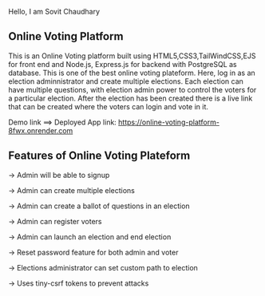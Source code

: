 Hello, I am Sovit Chaudhary

Online Voting Platform
-----------------------
This is an Online Voting platform built using HTML5,CSS3,TailWindCSS,EJS for front end and Node.js, Express.js for backend with PostgreSQL as database. This is one of the best online voting plateform. Here, log in as an election adminnistrator and create multiple elections. Each election can have multiple questions, with election admin power to control the voters for a particular election. After the election has been created there is a live link that can be created where the voters can login and vote in it.

Demo link ==>
Deployed App link: https://online-voting-platform-8fwx.onrender.com



Features of Online Voting Plateform
-----------------------------------

-> Admin will be able to signup

-> Admin can create multiple elections

-> Admin can create a ballot of questions in an election

-> Admin can register voters

-> Admin can launch an election and end election

-> Reset password feature for both admin and voter

-> Elections administrator can set custom path to election

-> Uses tiny-csrf tokens to prevent attacks
